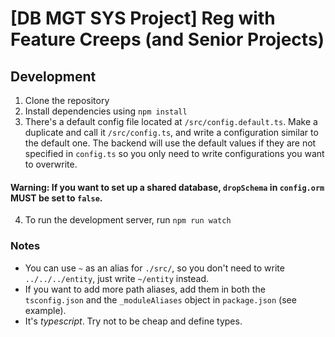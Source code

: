 # [DB MGT SYS Project] Reg with Feature Creeps (and Senior Projects)

## Development

1. Clone the repository
2. Install dependencies using `npm install`
3. There's a default config file located at `/src/config.default.ts`. Make a duplicate and call it `/src/config.ts`, and write a configuration similar to the default one. The backend will use the default values if they are not specified in `config.ts` so you only need to write configurations you want to overwrite.
#### Warning: If you want to set up a shared database, `dropSchema` in `config.orm` **MUST** be set to `false`.
4. To run the development server, run `npm run watch`

### Notes

 - You can use `~` as an alias for `./src/`, so you don't need to write `../../../entity`, just write `~/entity` instead.
 - If you want to add more path aliases, add them in both the `tsconfig.json` and the `_moduleAliases` object in `package.json` (see example).
 - It's *typescript*. Try not to be cheap and define types.
